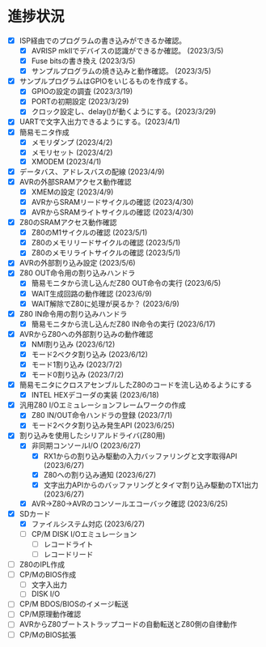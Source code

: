 # 進捗状況

- [x] ISP経由でのプログラムの書き込みができるか確認。
    - [x] AVRISP mkIIでデバイスの認識ができるか確認。 (2023/3/5)
    - [x] Fuse bitsの書き換え (2023/3/5)
    - [x] サンプルプログラムの焼き込みと動作確認。 (2023/3/5)
- [x] サンプルプログラムはGPIOをいじるものを作成する。
    - [x] GPIOの設定の調査 (2023/3/19)
    - [x] PORTの初期設定 (2023/3/29)
    - [x] クロック設定し、delay()が動くようにする。(2023/3/29)
- [x] UARTで文字入出力できるようにする。(2023/4/1)
- [x] 簡易モニタ作成
    - [x] メモリダンプ (2023/4/2)
    - [x] メモリセット (2023/4/2)
    - [x] XMODEM (2023/4/1)
- [x] データバス、アドレスバスの配線 (2023/4/9)
- [x] AVRの外部SRAMアクセス動作確認
  - [x] XMEMの設定 (2023/4/9)
  - [x] AVRからSRAMリードサイクルの確認 (2023/4/30)
  - [x] AVRからSRAMライトサイクルの確認 (2023/4/30)
- [x] Z80のSRAMアクセス動作確認
  - [x] Z80のM1サイクルの確認 (2023/5/1)
  - [x] Z80のメモリリードサイクルの確認 (2023/5/1)
  - [x] Z80のメモリライトサイクルの確認 (2023/5/1)
- [x] AVRの外部割り込み設定 (2023/5/6)
- [x] Z80 OUT命令用の割り込みハンドラ
    - [x] 簡易モニタから流し込んだZ80 OUT命令の実行 (2023/6/5)
    - [x] WAIT生成回路の動作確認 (2023/6/9)
    - [x] WAIT解除でZ80に処理が戻るか？ (2023/6/9)
- [x] Z80 IN命令用の割り込みハンドラ
    - [x] 簡易モニタから流し込んだZ80 IN命令の実行  (2023/6/17)
- [x] AVRからZ80への外部割り込みの動作確認
  - [x] NMI割り込み  (2023/6/12)
  - [x] モード2ベクタ割り込み  (2023/6/12)
  - [x] モード1割り込み (2023/7/2)
  - [x] モード0割り込み (2023/7/2)
- [x] 簡易モニタにクロスアセンブルしたZ80のコードを流し込めるようにする
    - [x] INTEL HEXデコーダの実装 (2023/6/18)
- [x] 汎用Z80 I/Oエミュレーションフレームワークの作成
  - [x] Z80 IN/OUT命令ハンドラの登録 (2023/7/1)
  - [x] モード2ベクタ割り込み発生API (2023/6/25)
- [x] 割り込みを使用したシリアルドライバ(Z80用)
  - [x] 非同期コンソールI/O  (2023/6/27)
      - [x] RX1からの割り込み駆動の入力バッファリングと文字取得API (2023/6/27)
      - [x] Z80への割り込み通知  (2023/6/27)
      - [x] 文字出力APIからのバッファリングとタイマ割り込み駆動のTX1出力 (2023/6/27)
  - [x] AVR→Z80→AVRのコンソールエコーバック確認 (2023/6/25)
- [x] SDカード
  - [x] ファイルシステム対応 (2023/6/27)
  - [ ] CP/M DISK I/Oエミュレーション
    - [ ] レコードライト
    - [ ] レコードリード
- [ ] Z80のIPL作成
- [ ] CP/MのBIOS作成
    - [ ] 文字入出力
    - [ ] DISK I/O
- [ ] CP/M BDOS/BIOSのイメージ転送
- [ ] CP/M原理動作確認
- [ ]  AVRからZ80ブートストラップコードの自動転送とZ80側の自律動作
- [ ] CP/MのBIOS拡張
